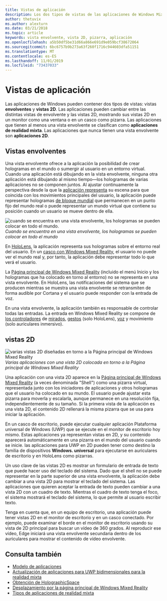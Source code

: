 ```yaml
---
title: Vistas de aplicación
description: Los dos tipos de vistas de las aplicaciones de Windows Mixed Reality son vistas envolventes y vistas 2D.
author: thetuvix
ms.author: alexturn
ms.date: 03/21/2018
ms.topic: article
keywords: vista envolvente, vista 2D, pizarra, aplicación
ms.openlocfilehash: a5b50df5be31d66a866e691d9e059bcf38672064
ms.sourcegitcommit: 6bc6757b9b273a63f260f1716c944603dfa51151
ms.translationtype: MT
ms.contentlocale: es-ES
ms.lasthandoff: 11/01/2019
ms.locfileid: "73437033"
---
```

# <a name="app-views"></a>Vistas de aplicación

Las aplicaciones de Windows pueden contener dos tipos de vistas: vistas **envolventes** y **vistas 2D**. Las aplicaciones pueden cambiar entre las distintas vistas de envolvente y las vistas 2D, mostrando sus vistas 2D en un monitor como una ventana o en un casco como pizarra. Las aplicaciones que tienen al menos una vista envolvente se clasifican como **aplicaciones de realidad mixta**. Las aplicaciones que nunca tienen una vista envolvente son **aplicaciones 2D**.

## <a name="immersive-views"></a>Vistas envolventes

Una vista envolvente ofrece a la aplicación la posibilidad de crear hologramas en el mundo o sumergir al usuario en un entorno virtual. Cuando una aplicación está dibujando en la vista envolvente, ninguna otra aplicación está dibujando al mismo tiempo&mdash;los hologramas de varias aplicaciones no se componen juntos. Al ajustar continuamente la perspectiva desde la que la [aplicación representa](rendering.md) su escena para que coincida con los movimientos principales del usuario, la aplicación puede representar hologramas [de bloque mundial](coordinate-systems.md) que permanecen en un punto fijo del mundo real o puede representar un mundo virtual que contiene su posición cuando un usuario se mueve dentro de ella.

![cuando se encuentra en una vista envolvente, los hologramas se pueden colocar en todo el mundo.](images/designoverview-940px.jpg)<br>
*Cuando se encuentra en una vista envolvente, los hologramas se pueden colocar en todo el mundo*

En [HoloLens](hololens-hardware-details.md), la aplicación representa sus hologramas sobre el entorno real del usuario. En un [casco con Windows Mixed Reality](immersive-headset-hardware-details.md), el usuario no puede ver el mundo real y, por tanto, la aplicación debe representar todo lo que verá el usuario.

La [Página principal de Windows Mixed Reality](navigating-the-windows-mixed-reality-home.md) (incluido el menú Inicio y los hologramas que ha colocado en torno al entorno) no se representa en una vista envolvente. En HoloLens, las notificaciones del sistema que se producen mientras se muestra una vista envolvente se retransmiten de forma audible por Cortana y el usuario puede responder con la entrada de voz.

En una vista envolvente, la aplicación también es responsable de controlar todas las entradas. La entrada en Windows Mixed Reality se compone de [los controladores](motion-controllers.md) de [mirados](gaze-and-commit.md), [gestos](gaze-and-commit.md#composite-gestures) (solo HoloLens), [voz](voice-input.md) y movimiento (solo auriculares inmersivo).

## <a name="2d-views"></a>vistas 2D

![varias vistas 2D diseñadas en torno a la Página principal de Windows Mixed Reality](images/teleportation-940px.png)<br>
*Varias aplicaciones con una vista 2D colocada en torno a la Página principal de Windows Mixed Reality*

Una aplicación con una vista 2D aparece en la [Página principal de Windows Mixed Reality](navigating-the-windows-mixed-reality-home.md) (a veces denominada "Shell") como una pizarra virtual, representada junto con los iniciadores de aplicaciones y otros hologramas que el usuario ha colocado en su mundo. El usuario puede ajustar esta pizarra para moverla y escalarla, aunque permanece en una resolución fija, independientemente de su tamaño. Si la primera vista de la aplicación es una vista 2D, el contenido 2D rellenará la misma pizarra que se usa para iniciar la aplicación.

En un casco de escritorio, puede ejecutar cualquier aplicación Plataforma universal de Windows (UWP) que se ejecute en el monitor de escritorio hoy mismo. Estas aplicaciones ya representan vistas en 2D, y su contenido aparecerá automáticamente en una pizarra en el mundo del usuario cuando se inicie. las aplicaciones para UWP en 2D pueden tener como destino la familia de dispositivos **Windows. universal** para ejecutarse en auriculares de escritorio y en HoloLens como pizarras.

Un uso clave de las vistas 2D es mostrar un formulario de entrada de texto que puede hacer uso del teclado del sistema. Dado que el shell no se puede representar en la parte superior de una vista envolvente, la aplicación debe cambiar a una vista 2D para mostrar el teclado del sistema. Las aplicaciones que quieren aceptar la entrada de texto pueden cambiar a una vista 2D con un cuadro de texto. Mientras el cuadro de texto tenga el foco, el sistema mostrará el teclado del sistema, lo que permite al usuario escribir texto.

Tenga en cuenta que, en un equipo de escritorio, una aplicación puede tener vistas 2D en el monitor de escritorio y en un casco conectado. Por ejemplo, puede examinar el borde en el monitor de escritorio usando su vista de 2D principal para buscar un vídeo de 360 grados. Al reproducir ese vídeo, Edge iniciará una vista envolvente secundaria dentro de los auriculares para mostrar el contenido de vídeo envolvente.

## <a name="see-also"></a>Consulta también

* [Modelo de aplicaciones](app-model.md)
* [Actualización de aplicaciones para UWP bidimensionales para la realidad mixta](building-2d-apps.md)
* [Obtención de HolographicSpace](getting-a-holographicspace.md)
* [Desplazamiento por la página principal de Windows Mixed Reality](navigating-the-windows-mixed-reality-home.md)
* [Tipos de aplicaciones de realidad mixta](types-of-mixed-reality-apps.md)
